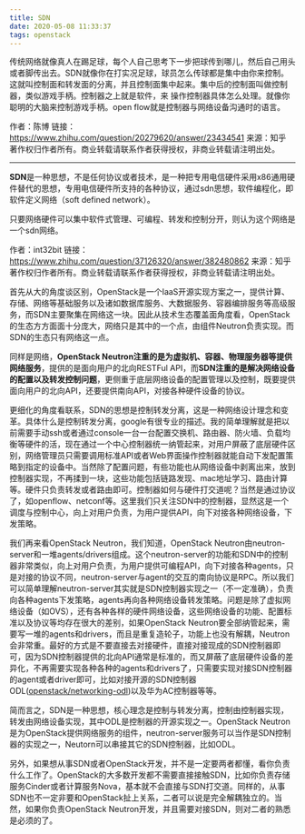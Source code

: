```yaml
---
title: SDN
date: 2020-05-08 11:33:37
tags: openstack
---
```




传统网络就像真人在踢足球，每个人自己思考下一步把球传到哪儿，然后自己用头或者脚传出去。SDN就像你在打实况足球，球员怎么传球都是集中由你来控制。这就叫控制面和转发面的分离，并且控制面集中起来。集中后的控制面叫做控制器，类似游戏手柄。控制器之上就是软件，来 操作控制器具体怎么处理。就像你聪明的大脑来控制游戏手柄。open flow就是控制器与网络设备沟通时的语言。



作者：陈博
链接：https://www.zhihu.com/question/20279620/answer/23434541
来源：知乎
著作权归作者所有。商业转载请联系作者获得授权，非商业转载请注明出处。

----



**SDN**是一种思想，不是任何协议或者技术，是一种把专用电信硬件采用x86通用硬件替代的思想，专用电信硬件所支持的各种协议，通过sdn思想，软件编程化，即软件定义网络（soft defined network）。

只要网络硬件可以集中软件式管理、可编程、转发和控制分开，则认为这个网络是一个sdn网络。



作者：int32bit
链接：https://www.zhihu.com/question/37126320/answer/382480862
来源：知乎
著作权归作者所有。商业转载请联系作者获得授权，非商业转载请注明出处。



首先从大的角度谈区别，OpenStack是一个IaaS开源实现方案之一，提供计算、存储、网络等基础服务以及诸如数据库服务、大数据服务、容器编排服务等高级服务，而SDN主要聚集在网络这一块。因此从技术生态覆盖面角度看，OpenStack的生态方方面面十分庞大，网络只是其中的一个点，由组件Neutron负责实现。而SDN的生态只有网络这一点。

同样是网络，**OpenStack Neutron注重的是为虚拟机、容器、物理服务器等提供网络服务**，提供的是面向用户的北向RESTFul API，而**SDN注重的是解决网络设备的配置以及转发控制问题**，更侧重于底层网络设备的配置管理以及控制，既要提供面向用户的北向API，还要提供南向API，对接各种硬件设备的协议。

更细化的角度看联系，SDN的思想是控制转发分离，这是一种网络设计理念和变革。具体什么是控制转发分离，google有很专业的描述。我的简单理解就是把以前需要手动ssh或者通过console一台一台配置交换机、路由器、防火墙、负载均衡等硬件的活，现在通过一个中心控制器统一纳管起来，对用户屏蔽了底层硬件区别，网络管理员只需要调用标准API或者Web界面操作控制器就能自动下发配置策略到指定的设备中。当然除了配置问题，有些功能也从网络设备中剥离出来，放到控制器实现，不再揉到一块，这些功能包括链路发现、mac地址学习、路由计算等。硬件只负责转发或者路由即可。控制器如何与硬件打交道呢？当然是通过协议了，如openflow、netconf等。这里我们只关注SDN中的控制器，显然这是一个调度与控制中心，向上对用户负责，为用户提供API，向下对接各种网络设备，下发策略。

我们再来看OpenStack Neutron，我们知道，OpenStack Neutron由neutron-server和一堆agents/drivers组成。这个neutron-server的功能和SDN中的控制器非常类似，向上对用户负责，为用户提供可编程API，向下对接各种agents，只是对接的协议不同，neutron-server与agent的交互的南向协议是RPC。所以我们可以简单理解neutron-server其实就是SDN控制器实现之一（不一定准确），负责向各种agents下发策略，agents再向各种网络设备转发策略。问题是除了虚拟网络设备（如OVS），还有各种各样的硬件网络设备，这些网络设备的功能、配置标准以及协议等均存在很大的差别，如果OpenStack Neutron要全部纳管起来，需要写一堆的agents和drivers，而且是重复造轮子，功能上也没有解耦，Neutron会非常重。最好的方式是不要直接去对接硬件，直接对接现成的SDN控制器即可，因为SDN控制器提供的北向API通常是标准的，而又屏蔽了底层硬件设备的差异化，不再需要实现各种各种的agents和drivers了，只需要实现对接SDN控制器的agent或者driver即可，比如对接开源的SDN控制器ODL([openstack/networking-odl](https://link.zhihu.com/?target=https%3A//github.com/openstack/networking-odl))以及华为AC控制器等等。

简而言之，SDN是一种思想，核心理念是控制与转发分离，控制由控制器实现，转发由网络设备实现，其中ODL是控制器的开源实现之一。OpenStack Neutron是为OpenStack提供网络服务的组件，neutron-server服务可以当作是SDN控制器的实现之一，Neutorn可以串接其它的SDN控制器，比如ODL。

另外，如果想从事SDN或者OpenStack开发，并不是一定要两者都懂，看你负责什么工作了。OpenStack的大多数开发都不需要直接接触SDN，比如你负责存储服务Cinder或者计算服务Nova，基本就不会直接与SDN打交道。同样的，从事SDN也不一定非要和OpenStack扯上关系，二者可以说是完全解耦独立的。当然，如果你负责OpenStack Neutron开发，并且需要对接SDN，则对二者的熟悉是必须的了。